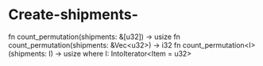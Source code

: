 # Create-shipments-
fn count_permutation(shipments: &amp;[u32]) -> usize fn count_permutation(shipments: &amp;Vec&lt;u32>) -> i32 fn count_permutation&lt;I>(shipments: I) -> usize where I: IntoIterator&lt;Item = u32>
